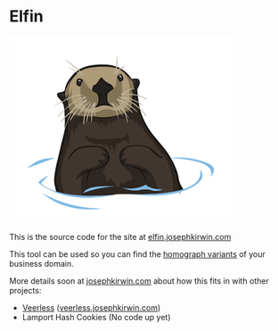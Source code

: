 # Elfin

![](/public/img/seaotter.png)

This is the source code for the site at [elfin.josephkirwin.com](https://elfin.josephkirwin.com)

This tool can be used so you can find the [homograph variants](https://en.wikipedia.org/wiki/IDN_homograph_attack) of your business domain.

More details soon at [josephkirwin.com](https://josephkirwin.com) about how this fits in with other projects:
   - [Veerless](https://github.com/joekir/veerless) ([veerless.josephkirwin.com](https://veerless.josephkirwin.com/))
   - Lamport Hash Cookies (No code up yet)
